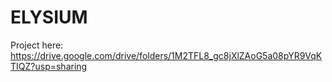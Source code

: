 # ELYSIUM

Project here: https://drive.google.com/drive/folders/1M2TFL8_gc8jXlZAoG5a08pYR9VqKTIQZ?usp=sharing
